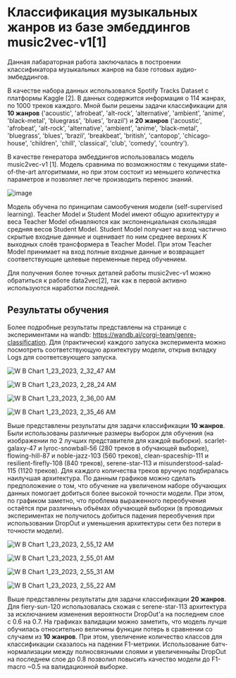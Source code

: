 # Классификация музыкальных жанров из базе эмбеддингов music2vec-v1[1]

Данная лабараторная работа заключалась в построении классификатора музыкальных жанров на базе готовых аудио-эмбеддингов.

В качестве набора данных использовался Spotify Tracks Dataset с платформы Kaggle [2]. В данных содержится информация о 114 жанрах, по 1000 треков каждого. Мной были решены задачи классификации для **10 жанров** ('acoustic', 'afrobeat', 'alt-rock', 'alternative', 'ambient', 'anime', 'black-metal', 'bluegrass', 'blues', 'brazil') и **20 жанров** ('acoustic', 'afrobeat', 'alt-rock', 'alternative', 'ambient', 'anime', 'black-metal', 'bluegrass', 'blues', 'brazil', 'breakbeat', 'british', 'cantopop', 'chicago-house', 'children', 'chill', 'classical', 'club', 'comedy', 'country').

В качестве генератора эмбеддингов использовалась модель music2vec-v1 [1]. Модель сравнима по возможностям с текущими state-of-the-art алгоритмами, но при этом состоит из меньшего количестка параметров и позволяет легче производить перенос знаний.

![image](https://user-images.githubusercontent.com/29786176/213944658-cdc8fc5b-d86c-4a54-8425-cc88f97c1536.png)

Модель обучена по принципам самообучения модели (self-supervised learning). Teacher Model и Student Model имеют общую архитектуру и веса Teacher Model обнавляются как экспоненциальная скользящая средняя весов Student Model. Student Model получает на вход частично скрытые входные данные и оценивает по ним среднее верхних $K$ выходных слоёв трансформера в Teacher Model. При этом Teacher Model принимает на вход полные входные данные и возвращает соответствующие целевые переменные перед обучением.

Для получения более точных деталей работы music2vec-v1 можно обратиться к работе data2vec[2], так как в первой активно используются наработки последней.

## Результаты обучения

Более подробные результаты представлены на странице с экспериментами на wandb: https://wandb.ai/corgi-team/genre-classification. Для (практически) каждого запуска эксперимента можно посмотреть соответствующую архитектуру модели, открыв вкладку Logs для соответсвующего запуска.

![W B Chart 1_23_2023, 2_32_47 AM](https://user-images.githubusercontent.com/29786176/213946511-1c91bbe8-94b1-4f08-8772-a1ccc272215b.png)

![W B Chart 1_23_2023, 2_28_24 AM](https://user-images.githubusercontent.com/29786176/213946292-6604041a-11c5-4653-8db8-35ea917cbea8.png)

![W B Chart 1_23_2023, 2_36_00 AM](https://user-images.githubusercontent.com/29786176/213946569-7b9da71a-a8c0-4bf6-962e-ff93f85a98a8.png)

![W B Chart 1_23_2023, 2_35_46 AM](https://user-images.githubusercontent.com/29786176/213946564-57472e71-9c2b-4d95-89de-9eb457c62cf6.png)

Выше представлены результаты для задачи классификации **10 жанров**. Были использованы различные размеры выборок для обучения (на изображении по 2 лучших представителя для каждой выборки). scarlet-galaxy-47 и lyroc-snowball-56 (280 треков в обучающей выборке), flowing-hill-87 и noble-jazz-103 (560 треков), clean-spaceship-111 и resilient-firefly-108 (840 треков), serene-star-113 и misunderstood-salad-115 (1120 треков). Для каждого количества треков вручную подбиралась наилучшая архитектура. По данным графиков можно сделать предположение о том, что обучение на увеличеном наборе обучающих данных помогает добиться более высокой точности модели. При этом, по графиком заметно, что проблема выраженного переобучения остаётся при различныъ объёмах обучающей выборки (в проводимых экспериментах не получилось добиться падения переобучения при использовании DropOut и уменьшения архитектуры сети без потери в точности модели).

![W B Chart 1_23_2023, 2_55_12 AM](https://user-images.githubusercontent.com/29786176/213947316-169308b6-938d-4ac8-9fa9-b99f2deeb177.png)

![W B Chart 1_23_2023, 2_55_01 AM](https://user-images.githubusercontent.com/29786176/213947318-635b060c-8c46-4b88-9eeb-8966bebc15ee.png)

![W B Chart 1_23_2023, 2_55_31 AM](https://user-images.githubusercontent.com/29786176/213947319-bc0c8828-b234-42ae-bd55-a51d05de7163.png)

![W B Chart 1_23_2023, 2_55_22 AM](https://user-images.githubusercontent.com/29786176/213947315-1492457a-64fd-4775-8a54-a8ea19d4ba03.png)

Выше представлены результаты для задачи классификации **20 жанров**. Для fiery-sun-120 использовалась схожая с serene-star-113 архитектура за исключанием изменения вероятности DropOut'а на последнем слое с 0.6 на 0.7. На графиках валидации можно заметить, что модель лучше обучилась относительно величины функции потерь в сравнении со случаем из **10 жанров**. При этом, увеличение количество классов для классификации сказалось на падении F1-метрики. Использование батч-нормализации между полносвязными слоями и увеличенныйы DropOut на последнем слое до 0.8 позволил повысить качество модели до F1-macro ~0.5 на валидационной выборке.
